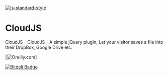 [![js-standard-style](https://img.shields.io/badge/code%20style-standard-brightgreen.svg?style=flat)](https://github.com/feross/standard)
# CloudJS
CloudJS - CloudJS - A simple jQuery plugin, Let your visitor saves a file into their DropBox, Google Drive etc.

[![Oreilly.com](http://1.bp.blogspot.com/-xLNU0FE48fA/UYsoiVMnUPI/AAAAAAAAAFI/XHKOcHcNbIs/s1600/oreilly.png)]

[![Bitdeli Badge](https://d2weczhvl823v0.cloudfront.net/webmechanicx/cloudjs/trend.png)](https://bitdeli.com/free "Bitdeli Badge")

